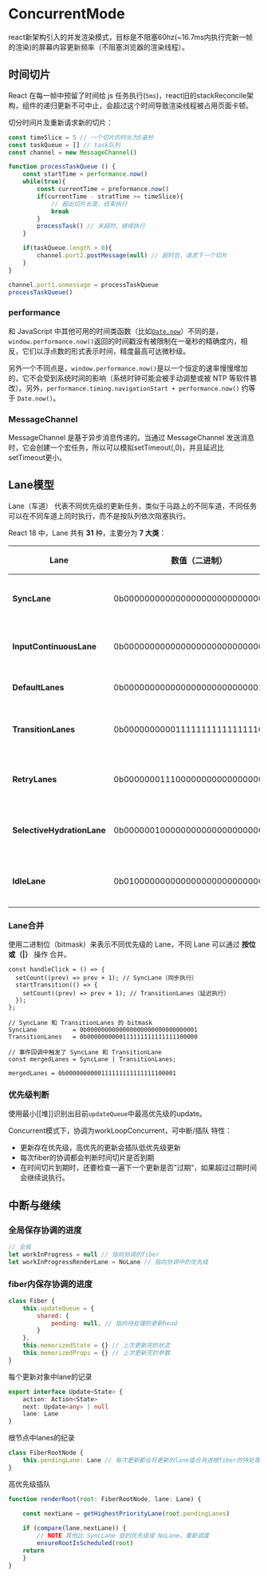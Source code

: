 # ConcurrentMode
react新架构引入的并发渲染模式，目标是不阻塞60hz(~16.7ms内执行完新一帧的渲染)的屏幕内容更新频率（不阻塞浏览器的渲染线程）。

## 时间切片
React 在每一帧中预留了时间给 js 任务执行(`5ms`)，react旧的stackReconcile架构，组件的递归更新不可中止，会超过这个时间导致渲染线程被占用页面卡顿。

切分时间片及重新请求新的切片：
```javascript
const timeSlice = 5 // 一个切片的时长为5毫秒
const taskQueue = [] // task队列
const channel = new MessageChannel() 

function processTaskQueue () {
	const startTime = performance.now()
	while(true){
		const currentTime = preformance.now()
		if(currentTime - stratTime >= timeSlice){
			// 超出切片长度，结束执行
			break
		}
		processTask() // 未超时，继续执行
	}

	if(taskQueue.length > 0){
		channel.port2.postMessage(null) // 超时后，请求下一个切片
	}
}

channel.port1.onmessage = processTaskQueue
processTaskQueue()
```
### performance
和 JavaScript 中其他可用的时间类函数（比如[`Date.now`](https://developer.mozilla.org/zh-CN/docs/Web/JavaScript/Reference/Global_Objects/Date/now)）不同的是，`window.performance.now()`返回的时间戳没有被限制在一毫秒的精确度内，相反，它们以浮点数的形式表示时间，精度最高可达微秒级。

另外一个不同点是，`window.performance.now()`是以一个恒定的速率慢慢增加的，它不会受到系统时间的影响（系统时钟可能会被手动调整或被 NTP 等软件篡改）。另外，`performance.timing.navigationStart + performance.now()` 约等于 `Date.now()`。

### MessageChannel
MessageChannel 是基于异步消息传递的。当通过 MessageChannel 发送消息时，它会创建一个宏任务，所以可以模拟setTimeout(,0)，并且延迟比setTimeout更小。

## Lane模型
Lane（车道） 代表不同优先级的更新任务，类似于马路上的不同车道，不同任务可以在不同车道上同时执行，而不是按队列依次阻塞执行。

React 18 中，Lane 共有 **31** 种，主要分为 **7 大类**：

| **Lane**                   | **数值（二进制）**                       | 过期时间   | **说明**                             |
| -------------------------- | --------------------------------- | ------ | ---------------------------------- |
| **SyncLane**               | 0b0000000000000000000000000000001 | -1ms   | **同步更新（最高优先级）**，如 onClick setState |
| **InputContinuousLane**    | 0b0000000000000000000000000000010 | 250ms  | **输入相关的更新**，如 onChange setState    |
| **DefaultLanes**           | 0b0000000000000000000000000011100 | 5000ms | **默认更新**，如 effect setState         |
| **TransitionLanes**        | 0b0000000000111111111111111100000 | ~      | **过渡更新**，如 useTransition 触发的 UI 更新 |
| **RetryLanes**             | 0b0000000111000000000000000000000 | ~      | **重试更新**，用于 Suspense 失败后重新尝试       |
| **SelectiveHydrationLane** | 0b0000001000000000000000000000000 | ~      | **水合过程的选择性更新**，用于 SSR（服务器端渲染）      |
| **IdleLane**               | 0b0100000000000000000000000000000 | ~      | **空闲更新（最低优先级）**，适用于后台任务            |

### Lane合并
使用二进制位（bitmask）来表示不同优先级的 Lane，不同 Lane 可以通过 **按位或（|）** 操作 合并。
```tsx
const handleClick = () => {
  setCount((prev) => prev + 1); // SyncLane（同步执行）
  startTransition(() => {
    setCount((prev) => prev + 1); // TransitionLanes（延迟执行）
  });
};

// SyncLane 和 TransitionLanes 的 bitmask
SyncLane          = 0b0000000000000000000000000000001
TransitionLanes   = 0b0000000000111111111111111100000

// 事件回调中触发了 SyncLane 和 TransitionLane
const mergedLanes = SyncLane | TransitionLanes;

mergedLanes = 0b0000000000111111111111111100001
```

### 优先级判断
使用最小[[堆]]识别出目前`updateQueue`中最高优先级的update。


Concurrent模式下，协调为workLoopConcurrent，可中断/插队
特性：
- 更新存在优先级，高优先的更新会插队低优先级更新
- 每次fiber的协调都会判断时间切片是否到期
- 在时间切片到期时，还要检查一遍下一个更新是否”过期“，如果超过过期时间会继续说执行。


## 中断与继续
### 全局保存协调的进度
```javascript
// 全局
let workInProgress = null // 指向协调的fiber
let workInProgressRenderLane = NoLane // 指向协调中的优先级
```
### fiber内保存协调的进度
```javascript
class Fiber {
	this.updateQueue = {
		shared: {
			pending: null, // 指向待处理的更新head
		}
	},
	this.memorizedState = {} // 上次更新完的状态
	this.memorizedProps = {} // 上次更新完的参数
}
```
每个更新对象中lane的记录
```typescript
export interface Update<State> {
	action: Action<State>
	next: Update<any> | null
	lane: Lane
}
```
根节点中lanes的纪录
```javascript
class FiberRootNode {
	this.pendingLane: Lane // 每次更新都会将更新的lane值合并进根fiber的待处理lanes记录中
}
```
高优先级插队
```javascript
function renderRoot(root: FiberRootNode, lane: Lane) {

	const nextLane = getHighestPriorityLane(root.pendingLanes)
	
	if (compare(lane,nextLane)) {
		// NOTE 其他比 SyncLane 低的优先级或 NoLane，重新调度
		ensureRootIsScheduled(root)
	return
	}
}
```